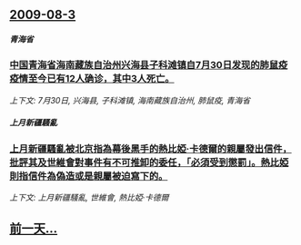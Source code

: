 ## [2009-08-3](/news/2009/08/3/index.md)

##### 青海省
### [ 中国青海省海南藏族自治州兴海县子科滩镇自7月30日发现的肺鼠疫疫情至今已有12人确诊，其中3人死亡。](/news/2009/08/3/中国青海省海南藏族自治州兴海县子科滩镇自7月30日发现的肺鼠疫疫情至今已有12人确诊-其中3人死亡.md)
_上下文: 7月30日, 兴海县, 子科滩镇, 海南藏族自治州, 肺鼠疫, 青海省_

##### 上月新疆騷亂
### [ 上月新疆騷亂被北京指為幕後黑手的熱比婭·卡德爾的親屬發出信件，批評其及世維會對事件有不可推卸的委任，「必須受到懲罰」。熱比婭則指信件為偽造或是親屬被迫寫下的。](/news/2009/08/3/上月新疆騷亂被北京指為幕後黑手的熱比婭-卡德爾的親屬發出信件-批評其及世維會對事件有不可推卸的委任-必須受到懲罰.md)
_上下文: 上月新疆騷亂, 世維會, 熱比婭·卡德爾_

## [前一天...](/news/2009/08/2/index.md)

